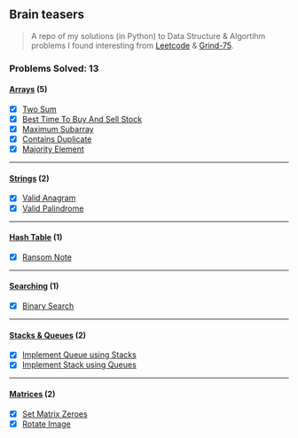 ## Brain teasers

> A repo of my solutions (in Python) to Data Structure & Algortihm problems I found interesting from [Leetcode](https://leetcode.com/problems) & [Grind-75](https://www.techinterviewhandbook.org/grind75).

### Problems Solved: 13

#### [Arrays](/arrays/) (5)

- [x] [Two Sum](/arrays/twoSum/)
- [x] [Best Time To Buy And Sell Stock](/arrays/bestTimeToBuyAndSellStock/)
- [x] [Maximum Subarray](/arrays/maximumSubarray/)
- [x] [Contains Duplicate](/arrays/containsDuplicate/)
- [x] [Majority Element](/arrays/majorityElement/)

---

#### [Strings](/strings/) (2)

- [x] [Valid Anagram](/strings/validAnagram/)
- [x] [Valid Palindrome](/strings/validPalindrome/)

---

#### [Hash Table](/hashTable/) (1)

- [x] [Ransom Note](/hashTable/ransomNote/)

---

#### [Searching](/searching/) (1)

- [x] [Binary Search](/searching/binarySearch/)

---

#### [Stacks & Queues](/stacks&queues/) (2)

- [x] [Implement Queue using Stacks](/stacks&queues/implementQueueUsingStacks/)
- [x] [Implement Stack using Queues](/stacks&queues/implementStackUsingQueues/)

---

#### [Matrices](/matrices/) (2)

- [x] [Set Matrix Zeroes](/matrices/setMatrixZeroes/)
- [x] [Rotate Image](/matrices/rotateImage/)
